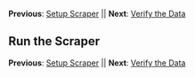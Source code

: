 **Previous**: [Setup Scraper](03-setup_scraper.md) || **Next**: [Verify the Data](05-View-data.md)
## Run the Scraper 







**Previous**: [Setup Scraper](03-setup_scraper.md) || **Next**: [Verify the Data](05-View-data.md)
